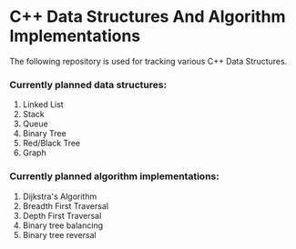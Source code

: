 # C++ Data Structures And Algorithm Implementations
The following repository is used for tracking various C++ Data Structures.

### Currently planned data structures:
1. Linked List
2. Stack
3. Queue
4. Binary Tree
5. Red/Black Tree
6. Graph

### Currently planned algorithm implementations:
1. Dijkstra's Algorithm
2. Breadth First Traversal
3. Depth First Traversal
4. Binary tree balancing
5. Binary tree reversal


